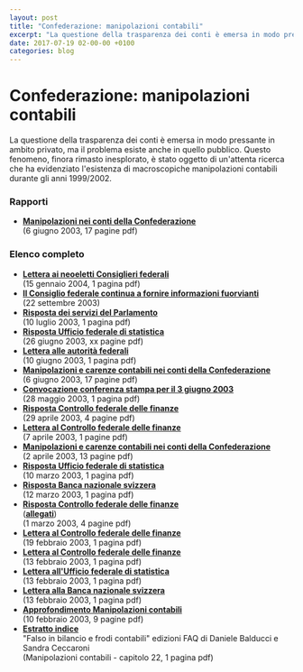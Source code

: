 ```yaml
---
layout: post
title: "Confederazione: manipolazioni contabili"
excerpt: "La questione della trasparenza dei conti è emersa in modo pressante in ambito privato, ma il problema esiste anche in quello pubblico. Questo fenomeno, finora rimasto inesplorato, è stato oggetto di un'attenta ricerca che ha evidenziato l'esistenza di macroscopiche manipolazioni contabili durante gli anni 199..."
date: 2017-07-19 02-00-00 +0100
categories: blog
---
```


# Confederazione: manipolazioni contabili

La questione della trasparenza dei conti è emersa in modo pressante in ambito privato, ma il problema esiste anche in quello pubblico. Questo fenomeno, finora rimasto inesplorato, è stato oggetto di un'attenta ricerca che ha evidenziato l'esistenza di macroscopiche manipolazioni contabili durante gli anni 1999/2002.

### Rapporti

* **[Manipolazioni nei conti della Confederazione](/files/dossiers/conticonfederazione/20030603%5Fapprofondimenti.pdf)**  
(6 giugno 2003, 17 pagine pdf)

### Elenco completo

* **[Lettera ai neoeletti Consiglieri federali](/files/dossiers/conticonfederazione/20040115%5Fneoconsiglieri.pdf)**  
(15 gennaio 2004, 1 pagina pdf)
* **[Il Consiglio federale continua a fornire informazioni fuorvianti](http://utile.ch/20030922%5Fcf%5Fdati%5Ffuorvianti)**  
(22 settembre 2003)
* **[Risposta dei servizi del Parlamento](/files/dossiers/conticonfederazione/20030710%5Fparlamento.pdf)**  
(10 luglio 2003, 1 pagina pdf)
* [**Risposta Ufficio federale di statistica**](/files/dossiers/conticonfederazione/20030626%5Fuffstatistica.pdf)  
(26 giugno 2003, xx pagine pdf)
* **[Lettera alle autorità federali](/files/dossiers/conticonfederazione/20030610%5Flettera%5Fautorita.pdf)**  
(10 giugno 2003, 1 pagina pdf)
* **[Manipolazioni e carenze contabili nei conti della Confederazione](/files/dossiers/conticonfederazione/20030603%5Fapprofondimenti.pdf)**  
(6 giugno 2003, 17 pagine pdf)
* **[Convocazione conferenza stampa per il 3 giugno 2003](/files/dossiers/conticonfederazione/20030603%5Fconferenzastampa.pdf)**  
(28 maggio 2003, 1 pagina pdf)
* **[Risposta Controllo federale delle finanze](/files/dossiers/conticonfederazione/20030429%5Fcf.pdf)**  
(29 aprile 2003, 4 pagine pdf)
* [**Lettera al Controllo federale delle finanze**](/files/dossiers/conticonfederazione/20030407%5Fletcontrollofinanze.pdf)  
(7 aprile 2003, 1 pagine pdf)
* [**Manipolazioni e carenze contabili nei conti della Confederazione**](/files/dossiers/conticonfederazione/20030324%5Fapprofondimenti.pdf)  
(2 aprile 2003, 13 pagine pdf)
* **[Risposta Ufficio federale di statistica](/files/dossiers/conticonfederazione/20030310%5Fuf%5Fstat.pdf)**  
(10 marzo 2003, 1 pagina pdf)
* **[Risposta Banca nazionale svizzera](/files/dossiers/conticonfederazione/20030312%5FBNS.pdf)**  
(12 marzo 2003, 1 pagina pdf)
* [**Risposta Controllo federale delle finanze**](/files/dossiers/conticonfederazione/20030301%5Fcf.pdf)  
(**[allegati](/files/dossiers/conticonfederazione/20030301%5Fcf%5Fallegati.pdf)**)  
(1 marzo 2003, 4 pagine pdf)
* [**Lettera al Controllo federale delle finanze**](/files/dossiers/conticonfederazione/20030219%5Fletcontrollofinanze.pdf)  
(19 febbraio 2003, 1 pagina pdf)
* [**Lettera al Controllo federale delle finanze**](/files/dossiers/conticonfederazione/20030213%5Fletcontrollofinanze.pdf)  
(13 febbraio 2003, 1 pagina pdf)
* **[Lettera all'Ufficio federale di statistica](/files/dossiers/conticonfederazione/20030213%5Fufficiodi%20statistica.pdf)**  
(13 febbraio 2003, 1 pagina pdf)
* **[Lettera alla Banca nazionale svizzera](/files/dossiers/conticonfederazione/20030213%5Fbancanazionale.pdf)**  
(13 febbraio 2003, 1 pagina pdf)
* **[Approfondimento Manipolazioni contabili](/files/dossiers/conticonfederazione/20030210%5Fapprofondimenti.pdf)**  
(10 febbraio 2003, 9 pagine pdf)
* **[Estratto indice](/files/dossiers/conticonfederazione/balducci%5Fceccaroni.pdf)**  
"Falso in bilancio e frodi contabili" edizioni FAQ di Daniele Balducci e Sandra Ceccaroni  
(Manipolazioni contabili - capitolo 22, 1 pagina pdf)

